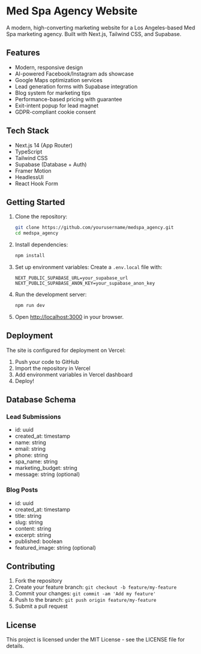 # Med Spa Agency Website

A modern, high-converting marketing website for a Los Angeles-based Med Spa marketing agency. Built with Next.js, Tailwind CSS, and Supabase.

## Features

- Modern, responsive design
- AI-powered Facebook/Instagram ads showcase
- Google Maps optimization services
- Lead generation forms with Supabase integration
- Blog system for marketing tips
- Performance-based pricing with guarantee
- Exit-intent popup for lead magnet
- GDPR-compliant cookie consent

## Tech Stack

- Next.js 14 (App Router)
- TypeScript
- Tailwind CSS
- Supabase (Database + Auth)
- Framer Motion
- HeadlessUI
- React Hook Form

## Getting Started

1. Clone the repository:
   ```bash
   git clone https://github.com/yourusername/medspa_agency.git
   cd medspa_agency
   ```

2. Install dependencies:
   ```bash
   npm install
   ```

3. Set up environment variables:
   Create a `.env.local` file with:
   ```
   NEXT_PUBLIC_SUPABASE_URL=your_supabase_url
   NEXT_PUBLIC_SUPABASE_ANON_KEY=your_supabase_anon_key
   ```

4. Run the development server:
   ```bash
   npm run dev
   ```

5. Open [http://localhost:3000](http://localhost:3000) in your browser.

## Deployment

The site is configured for deployment on Vercel:

1. Push your code to GitHub
2. Import the repository in Vercel
3. Add environment variables in Vercel dashboard
4. Deploy!

## Database Schema

### Lead Submissions
- id: uuid
- created_at: timestamp
- name: string
- email: string
- phone: string
- spa_name: string
- marketing_budget: string
- message: string (optional)

### Blog Posts
- id: uuid
- created_at: timestamp
- title: string
- slug: string
- content: string
- excerpt: string
- published: boolean
- featured_image: string (optional)

## Contributing

1. Fork the repository
2. Create your feature branch: `git checkout -b feature/my-feature`
3. Commit your changes: `git commit -am 'Add my feature'`
4. Push to the branch: `git push origin feature/my-feature`
5. Submit a pull request

## License

This project is licensed under the MIT License - see the LICENSE file for details.